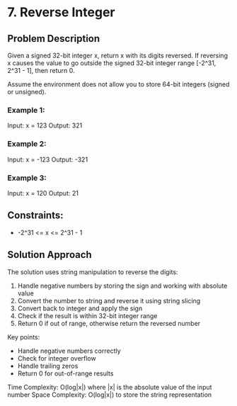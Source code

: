 # 7. Reverse Integer

## Problem Description

Given a signed 32-bit integer x, return x with its digits reversed. If reversing x causes the value to go outside the signed 32-bit integer range [-2^31, 2^31 - 1], then return 0.

Assume the environment does not allow you to store 64-bit integers (signed or unsigned).

### Example 1:
Input: x = 123
Output: 321

### Example 2:
Input: x = -123
Output: -321

### Example 3:
Input: x = 120
Output: 21

## Constraints:
- -2^31 <= x <= 2^31 - 1

## Solution Approach

The solution uses string manipulation to reverse the digits:

1. Handle negative numbers by storing the sign and working with absolute value
2. Convert the number to string and reverse it using string slicing
3. Convert back to integer and apply the sign
4. Check if the result is within 32-bit integer range
5. Return 0 if out of range, otherwise return the reversed number

Key points:
- Handle negative numbers correctly
- Check for integer overflow
- Handle trailing zeros
- Return 0 for out-of-range results

Time Complexity: O(log|x|) where |x| is the absolute value of the input number
Space Complexity: O(log|x|) to store the string representation 